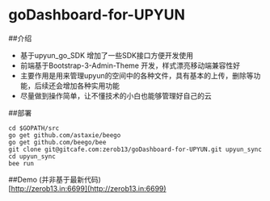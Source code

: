 # goDashboard-for-UPYUN
##介绍    
* 基于upyun_go_SDK 增加了一些SDK接口方便开发使用    
* 前端基于Bootstrap-3-Admin-Theme 开发，样式漂亮移动端兼容性好    
* 主要作用是用来管理upyun的空间中的各种文件，具有基本的上传，删除等功能，后续还会增加各种实用功能    
* 尽量做到操作简单，让不懂技术的小白也能够管理好自己的云    

##部署    
```
cd $GOPATH/src
go get github.com/astaxie/beego
go get github.com/beego/bee
git clone git@gitcafe.com:zerob13/goDashboard-for-UPYUN.git upyun_sync
cd upyun_sync
bee run

```
##Demo (并非基于最新代码)       
[http://zerob13.in:6699](http://zerob13.in:6699)
